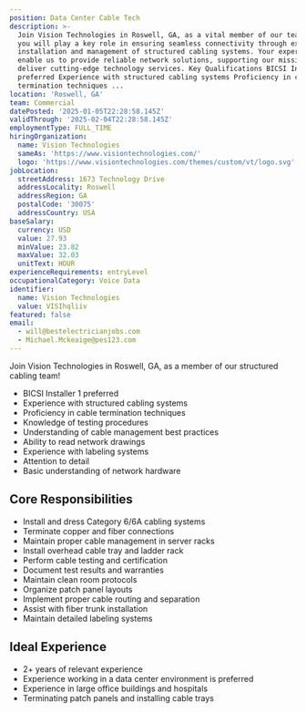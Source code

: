 ```yaml
---
position: Data Center Cable Tech
description: >-
  Join Vision Technologies in Roswell, GA, as a vital member of our team, where
  you will play a key role in ensuring seamless connectivity through expert
  installation and management of structured cabling systems. Your expertise will
  enable us to provide reliable network solutions, supporting our mission to
  deliver cutting-edge technology services. Key Qualifications BICSI Installer 1
  preferred Experience with structured cabling systems Proficiency in cable
  termination techniques ...
location: 'Roswell, GA'
team: Commercial
datePosted: '2025-01-05T22:28:58.145Z'
validThrough: '2025-02-04T22:28:58.145Z'
employmentType: FULL_TIME
hiringOrganization:
  name: Vision Technologies
  sameAs: 'https://www.visiontechnologies.com/'
  logo: 'https://www.visiontechnologies.com/themes/custom/vt/logo.svg'
jobLocation:
  streetAddress: 1673 Technology Drive
  addressLocality: Roswell
  addressRegion: GA
  postalCode: '30075'
  addressCountry: USA
baseSalary:
  currency: USD
  value: 27.93
  minValue: 23.82
  maxValue: 32.03
  unitText: HOUR
experienceRequirements: entryLevel
occupationalCategory: Voice Data
identifier:
  name: Vision Technologies
  value: VISIhqliiv
featured: false
email:
  - will@bestelectricianjobs.com
  - Michael.Mckeaige@pes123.com
---
```




Join Vision Technologies in Roswell, GA, as a member of our structured cabling team!

- BICSI Installer 1 preferred
- Experience with structured cabling systems
- Proficiency in cable termination techniques
- Knowledge of testing procedures
- Understanding of cable management best practices
- Ability to read network drawings
- Experience with labeling systems
- Attention to detail
- Basic understanding of network hardware

## Core Responsibilities

- Install and dress Category 6/6A cabling systems
- Terminate copper and fiber connections
- Maintain proper cable management in server racks
- Install overhead cable tray and ladder rack
- Perform cable testing and certification
- Document test results and warranties
- Maintain clean room protocols
- Organize patch panel layouts
- Implement proper cable routing and separation
- Assist with fiber trunk installation
- Maintain detailed labeling systems

## Ideal Experience

- 2+ years of relevant experience
- Experience working in a data center environment is preferred
- Experience in large office buildings and hospitals
- Terminating patch panels and installing cable trays

